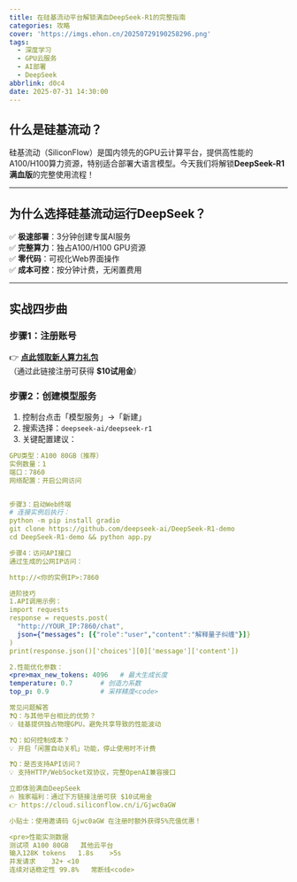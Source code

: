 ```yaml
---
title: 在硅基流动平台解锁满血DeepSeek-R1的完整指南
categories: 攻略
cover: 'https://imgs.ehon.cn/20250729190258296.png'
tags:
  - 深度学习
  - GPU云服务
  - AI部署
  - DeepSeek
abbrlink: d0c4
date: 2025-07-31 14:30:00
---
```


## 什么是硅基流动？
硅基流动（SiliconFlow）是国内领先的GPU云计算平台，提供高性能的A100/H100算力资源，特别适合部署大语言模型。今天我们将解锁**DeepSeek-R1满血版**的完整使用流程！

---

## 为什么选择硅基流动运行DeepSeek？
✅ **极速部署**：3分钟创建专属AI服务  
✅ **完整算力**：独占A100/H100 GPU资源  
✅ **零代码**：可视化Web界面操作  
✅ **成本可控**：按分钟计费，无闲置费用

---

## 实战四步曲

### 步骤1：注册账号
👉 [**点此领取新人算力礼包**](https://cloud.siliconflow.cn/i/Gjwc0aGW)  
（通过此链接注册可获得 **$10试用金**）

### 步骤2：创建模型服务
1. 控制台点击「模型服务」→「新建」
2. 搜索选择：`deepseek-ai/deepseek-r1`
3. 关键配置建议：
```yaml
GPU类型：A100 80GB（推荐）
实例数量：1
端口：7860
网络配置：开启公网访问


步骤3：启动Web终端
# 连接实例后执行：
python -m pip install gradio
git clone https://github.com/deepseek-ai/DeepSeek-R1-demo
cd DeepSeek-R1-demo && python app.py

步骤4：访问API接口
通过生成的公网IP访问：

http://<你的实例IP>:7860

进阶技巧
1.API调用示例：
import requests
response = requests.post(
  "http://YOUR_IP:7860/chat",
  json={"messages": [{"role":"user","content":"解释量子纠缠"}]}
)
print(response.json()['choices'][0]['message']['content'])

2.性能优化参数：
<pre>max_new_tokens: 4096   # 最大生成长度
temperature: 0.7       # 创造力系数
top_p: 0.9             # 采样精度<code>

常见问题解答
❓Q：与其他平台相比的优势？
💡 硅基提供独占物理GPU，避免共享导致的性能波动

❓Q：如何控制成本？
💡 开启「闲置自动关机」功能，停止使用时不计费

❓Q：是否支持API访问？
💡 支持HTTP/WebSocket双协议，完整OpenAI兼容接口

立即体验满血DeepSeek
🔥 独家福利：通过下方链接注册可获 $10试用金
👉 https://cloud.siliconflow.cn/i/Gjwc0aGW

小贴士：使用邀请码 Gjwc0aGW 在注册时额外获得5%充值优惠！

<pre>性能实测数据
测试项	A100 80GB	其他云平台
输入128K tokens	1.8s	>5s
并发请求	32+	<10
连续对话稳定性	99.8%	常断线<code>

